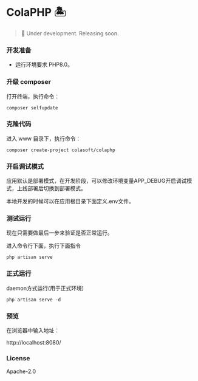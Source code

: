 # ColaPHP 🏝️

> 👷 Under development. Releasing soon.

### 开发准备

- 运行环境要求 PHP8.0。

### 升级 composer

打开终端，执行命令：

```
composer selfupdate
```

### 克隆代码

进入 www 目录下，执行命令：

```
composer create-project colasoft/colaphp
```

### 开启调试模式

应用默认是部署模式，在开发阶段，可以修改环境变量APP_DEBUG开启调试模式，上线部署后切换到部署模式。

本地开发的时候可以在应用根目录下面定义.env文件。

### 测试运行

现在只需要做最后一步来验证是否正常运行。

进入命令行下面，执行下面指令

```
php artisan serve
```

### 正式运行

daemon方式运行(用于正式环境)

`php artisan serve -d`

### 预览

在浏览器中输入地址：

http://localhost:8080/

### License

Apache-2.0
